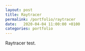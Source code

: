```yaml
---
layout: post
title: Raytracer
permalink: /portfolio/raytracer
date:   2020-04-04 11:00:00 +0100
categories: portfolio
---
```


Raytracer test.